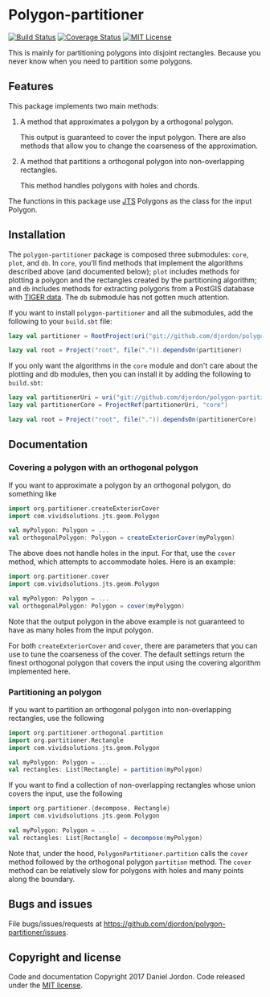Polygon-partitioner
===================

[![Build Status](https://travis-ci.org/djordon/polygon-partitioner.svg?branch=master)](https://travis-ci.org/djordon/polygon-partitioner)
[![Coverage Status](https://coveralls.io/repos/github/djordon/polygon-partitioner/badge.svg?branch=master)](https://coveralls.io/github/djordon/polygon-partitioner?branch=master)
[![MIT License](https://img.shields.io/github/license/mashape/apistatus.svg)](https://opensource.org/licenses/MIT)

This is mainly for partitioning polygons into disjoint rectangles. Because you never know when you need to partition some polygons.


Features
--------

This package implements two main methods:

1.  A method that approximates a polygon by a orthogonal polygon.

    This output is guaranteed to cover the input polygon. There are also methods that allow you to change the coarseness of the approximation.

2.  A method that partitions a orthogonal polygon into non-overlapping rectangles.

    This method handles polygons with holes and chords.

The functions in this package use [JTS](https://github.com/locationtech/jts) Polygons as the class for the input Polygon.


Installation
------------

The `polygon-partitioner` package is composed three submodules: `core`, `plot`, and `db`. In `core`, you'll find methods that implement the algorithms described above (and documented below); `plot` includes methods for plotting a polygon and the rectangles created by the partitioning algorithm; and `db` includes methods for extracting polygons from a PostGIS database with [TIGER data](https://www.census.gov/geo/maps-data/data/tiger-geodatabases.html). The `db` submodule has not gotten much attention.

If you want to install `polygon-partitioner` and all the submodules, add the following to your `build.sbt` file:

```scala
lazy val partitioner = RootProject(uri("git://github.com/djordon/polygon-partitioner.git#v0.1.0"))

lazy val root = Project("root", file(".")).dependsOn(partitioner)
```

If you only want the algorithms in the `core` module and don't care about the plotting and db modules, then you can install it by adding the following to `build.sbt`:

```scala
lazy val partitionerUri = uri("git://github.com/djordon/polygon-partitioner.git#v0.1.0")
lazy val partitionerCore = ProjectRef(partitionerUri, "core")

lazy val root = Project("root", file(".")).dependsOn(partitionerCore)
```


Documentation
-------------


### Covering a polygon with an orthogonal polygon

If you want to approximate a polygon by an orthogonal polygon, do something like

```scala
import org.partitioner.createExteriorCover
import com.vividsolutions.jts.geom.Polygon

val myPolygon: Polygon = ...
val orthogonalPolygon: Polygon = createExteriorCover(myPolygon)
```

The above does not handle holes in the input. For that, use the `cover` method, which attempts to accommodate holes. Here is an example:

```scala
import org.partitioner.cover
import com.vividsolutions.jts.geom.Polygon

val myPolygon: Polygon = ...
val orthogonalPolygon: Polygon = cover(myPolygon)
```

Note that the output polygon in the above example is not guaranteed to have as many holes from the input polygon.

For both `createExteriorCover` and `cover`, there are parameters that you can use to tune the coarseness of the cover. The default settings return the finest orthogonal polygon that covers the input using the covering algorithm implemented here.


### Partitioning an polygon

If you want to partition an orthogonal polygon into non-overlapping rectangles, use the following

```scala
import org.partitioner.orthogonal.partition
import org.partitioner.Rectangle
import com.vividsolutions.jts.geom.Polygon

val myPolygon: Polygon = ...
val rectangles: List[Rectangle] = partition(myPolygon)
```

If you want to find a collection of non-overlapping rectangles whose union covers the input, use the following

```scala
import org.partitioner.{decompose, Rectangle}
import com.vividsolutions.jts.geom.Polygon

val myPolygon: Polygon = ...
val rectangles: List[Rectangle] = decompose(myPolygon)
```

Note that, under the hood, `PolygonPartitioner.partition` calls the `cover` method followed by the orthogonal polygon `partition` method. The `cover` method can be relatively slow for polygons with holes and many points along the boundary.


Bugs and issues
---------------

File bugs/issues/requests at <https://github.com/djordon/polygon-partitioner/issues>.


Copyright and license
---------------------

Code and documentation Copyright 2017 Daniel Jordon. Code released under the [MIT license](https://github.com/djordon/polygon-partitioner/blob/master/LICENSE.txt).
